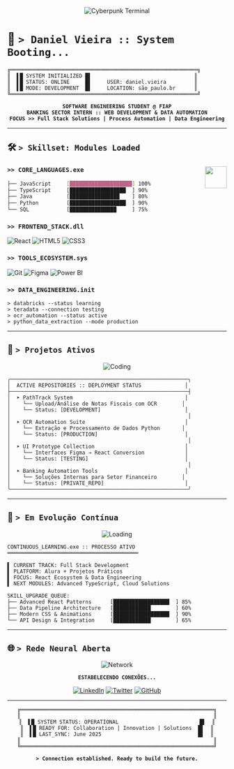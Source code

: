<div align="center">

![Cyberpunk Terminal](https://media.giphy.com/media/26tn33aiTi1jkl6H6/giphy.gif)

</div>

# 🧬 `> Daniel Vieira :: System Booting...`

```
╔════════════════════════════════════════════════════════════╗
║  ▌█ SYSTEM INITIALIZED █▌                                 ║
║  ▌█ STATUS: ONLINE     █▌     USER: daniel.vieira         ║
║  ▌█ MODE: DEVELOPMENT  █▌     LOCATION: são_paulo.br      ║
╚════════════════════════════════════════════════════════════╝
```

<div align="center">

**`SOFTWARE ENGINEERING STUDENT @ FIAP`**  
**`BANKING SECTOR INTERN :: WEB DEVELOPMENT & DATA AUTOMATION`**  
**`FOCUS >> Full Stack Solutions | Process Automation | Data Engineering`**

</div>

---

## 🛠 `> Skillset: Modules Loaded`

<div align="left">

<img src="https://media.giphy.com/media/ZVik7pBtu9dNS/giphy.gif" width="50" align="right">

### `>> CORE_LANGUAGES.exe`
```bash
├── JavaScript     [████████████████████] 100%
├── TypeScript     [██████████████████  ] 90%
├── Java           [████████████████    ] 80%
├── Python         [██████████████████  ] 90%
└── SQL            [███████████████     ] 75%
```

### `>> FRONTEND_STACK.dll`
![React](https://img.shields.io/badge/React-20232A?style=for-the-badge&logo=react&logoColor=61DAFB)
![HTML5](https://img.shields.io/badge/HTML5-E34F26?style=for-the-badge&logo=html5&logoColor=white)
![CSS3](https://img.shields.io/badge/CSS3-1572B6?style=for-the-badge&logo=css3&logoColor=white)

### `>> TOOLS_ECOSYSTEM.sys`
![Git](https://img.shields.io/badge/Git-F05032?style=for-the-badge&logo=git&logoColor=white)
![Figma](https://img.shields.io/badge/Figma-F24E1E?style=for-the-badge&logo=figma&logoColor=white)
![Power BI](https://img.shields.io/badge/Power_BI-F2C811?style=for-the-badge&logo=powerbi&logoColor=black)

### `>> DATA_ENGINEERING.init`
```
> databricks --status learning
> teradata --connection testing  
> ocr_automation --status active
> python_data_extraction --mode production
```

</div>

---

## 📂 `> Projetos Ativos`

<div align="center">

![Coding](https://media.giphy.com/media/qgQUggAC3Pfv687qPC/giphy.gif)

</div>

```
╭─────────────────────────────────────────────────────────╮
│  ACTIVE REPOSITORIES :: DEPLOYMENT STATUS              │
├─────────────────────────────────────────────────────────┤
│  ➤ PathTrack System                                    │
│    └── Upload/Análise de Notas Fiscais com OCR        │
│    └── Status: [DEVELOPMENT]                           │
│                                                         │
│  ➤ OCR Automation Suite                                │
│    └── Extração e Processamento de Dados Python       │
│    └── Status: [PRODUCTION]                            │
│                                                         │
│  ➤ UI Prototype Collection                             │
│    └── Interfaces Figma → React Conversion             │
│    └── Status: [TESTING]                               │
│                                                         │
│  ➤ Banking Automation Tools                            │
│    └── Soluções Internas para Setor Financeiro        │
│    └── Status: [PRIVATE_REPO]                          │
╰─────────────────────────────────────────────────────────╯
```

---

## 🔄 `> Em Evolução Contínua`

<div align="center">

![Loading](https://media.giphy.com/media/3oEjI6SIIHBdRxXI40/giphy.gif)

</div>

```
CONTINUOUS_LEARNING.exe :: PROCESSO ATIVO
══════════════════════════════════════════

▌ CURRENT TRACK: Full Stack Development
▌ PLATFORM: Alura + Projetos Práticos  
▌ FOCUS: React Ecosystem & Data Engineering
▌ NEXT MODULES: Advanced TypeScript, Cloud Solutions

SKILL_UPGRADE_QUEUE:
├── Advanced React Patterns      [██████████████████  ] 85%
├── Data Pipeline Architecture   [████████████        ] 60%
├── Modern CSS & Animations      [██████████████████  ] 90%
└── API Design & Integration     [████████████        ] 65%
```

---

## 🌐 `> Rede Neural Aberta`

<div align="center">

![Network](https://media.giphy.com/media/3o7bu8sRnYpTOG1p8Q/giphy.gif)

**`ESTABELECENDO CONEXÕES...`**

[![LinkedIn](https://img.shields.io/badge/LinkedIn-0077B5?style=for-the-badge&logo=linkedin&logoColor=white)](https://www.linkedin.com/in/daniel-vieira-novais-3a644a148/)
[![Twitter](https://img.shields.io/badge/X-000000?style=for-the-badge&logo=x&logoColor=white)](https://x.com/Vulg0zk)
[![GitHub](https://img.shields.io/badge/GitHub-100000?style=for-the-badge&logo=github&logoColor=white)](https://github.com/FlyingHigh520741)

</div>

---

<div align="center">

```
╔══════════════════════════════════════════════════════════════╗
║                                                              ║
║  ▌█ SYSTEM STATUS: OPERATIONAL                          █▌  ║
║  ▌█ READY FOR: Collaboration | Innovation | Solutions  █▌  ║
║  ▌█ LAST_SYNC: June 2025                               █▌  ║
║                                                              ║
╚══════════════════════════════════════════════════════════════╝
```

**`> Connection established. Ready to build the future.`**

</div>
